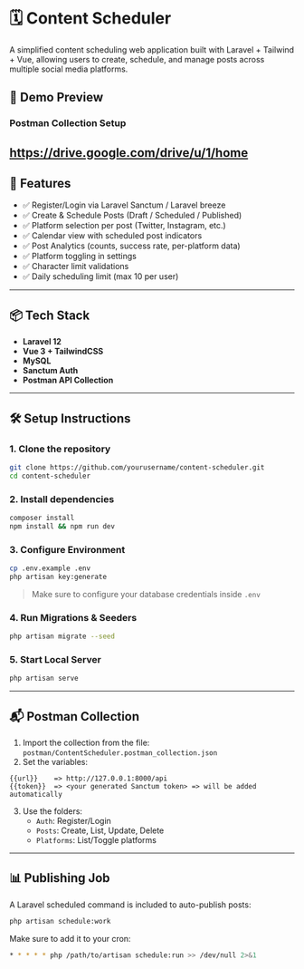 # 🗓️ Content Scheduler

A simplified content scheduling web application built with Laravel + Tailwind + Vue, allowing users to create, schedule, and manage posts across multiple social media platforms.

## 🚀 Demo Preview

### Postman Collection Setup
[ https://drive.google.com/drive/u/1/home
](https://drive.google.com/file/d/1ec336GL1BA22h90DADXPc6B6p_HzLyKX/view?usp=sharing)
---

## 🧩 Features

- ✅ Register/Login via Laravel Sanctum / Laravel breeze
- ✅ Create & Schedule Posts (Draft / Scheduled / Published)
- ✅ Platform selection per post (Twitter, Instagram, etc.)
- ✅ Calendar view with scheduled post indicators
- ✅ Post Analytics (counts, success rate, per-platform data)
- ✅ Platform toggling in settings
- ✅ Character limit validations
- ✅ Daily scheduling limit (max 10 per user)

---

## 📦 Tech Stack

- **Laravel 12**
- **Vue 3 + TailwindCSS**
- **MySQL**
- **Sanctum Auth**
- **Postman API Collection**

---

## 🛠️ Setup Instructions

### 1. Clone the repository

```bash
git clone https://github.com/yourusername/content-scheduler.git
cd content-scheduler
```

### 2. Install dependencies

```bash
composer install
npm install && npm run dev
```

### 3. Configure Environment

```bash
cp .env.example .env
php artisan key:generate
```

> Make sure to configure your database credentials inside `.env`

### 4. Run Migrations & Seeders

```bash
php artisan migrate --seed
```

### 5. Start Local Server

```bash
php artisan serve
```

---

## 📬 Postman Collection

1. Import the collection from the file: `postman/ContentScheduler.postman_collection.json`
2. Set the variables:

```
{{url}}    => http://127.0.0.1:8000/api
{{token}}  => <your generated Sanctum token> => will be added automatically 
```

3. Use the folders:
   - `Auth`: Register/Login
   - `Posts`: Create, List, Update, Delete
   - `Platforms`: List/Toggle platforms

---

## 📊 Publishing Job

A Laravel scheduled command is included to auto-publish posts:

```bash
php artisan schedule:work
```

Make sure to add it to your cron:

```bash
* * * * * php /path/to/artisan schedule:run >> /dev/null 2>&1
```
 
